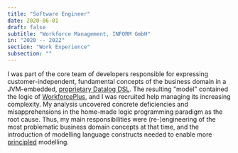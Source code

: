 ```yaml
---
title: "Software Engineer"
date: 2020-06-01
draft: false
subtitle: "Workforce Management, INFORM GmbH"
in: "2020 -- 2022"
section: "Work Experience"
subsection: ""
---
```

I was part of the core team of developers responsible for expressing customer-independent, fundamental concepts of the business domain in a JVM-embedded, [proprietary Datalog DSL](https://link.springer.com/chapter/10.1007/978-3-030-18500-8_55).
The resulting "model" contained the logic of [WorkforcePlus](https://www.inform-software.com/products/workforceplus), and I was recruited help managing its increasing complexity.
My analysis uncovered concrete deficiencies and misapprehensions in the home-made logic programming paradigm as the root cause.
Thus, my main responsibilities were (re-)engineering of the most problematic business domain concepts at that time, and the introduction of modelling language constructs needed to enable more [principled](https://en.wikipedia.org/wiki/SOLID) modelling.
